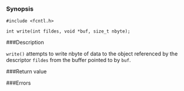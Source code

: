 ### Synopsis

`#include <fcntl.h>`

`int write(int fildes, void *buf, size_t nbyte);`

###Description

`write()` attempts to write nbyte of data to the object referenced by the descriptor `fildes` from the buffer pointed to by `buf`.

###Return value

###Errors